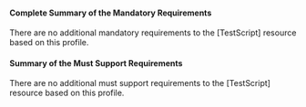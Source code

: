 #### Complete Summary of the Mandatory Requirements


There are no additional mandatory requirements to the [TestScript] resource based on this profile.


#### Summary of the Must Support Requirements


There are no additional must support requirements to the [TestScript] resource based on this profile.
